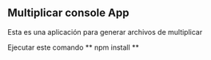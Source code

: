 ## Multiplicar console App
Esta es una aplicación para generar archivos de multiplicar 

Ejecutar este comando 
**
npm install
**
